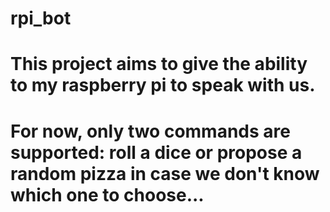 # rpi_bot
#
# This project aims to give the ability to my raspberry pi to speak with us.
# For now, only two commands are supported: roll a dice or propose a random pizza in case we don't know which one to choose...

